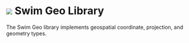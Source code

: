 # <a href="https://www.swimos.org"><img src="https://docs.swimos.org/readme/breach-marlin-blue-wide.svg"></a> Swim Geo Library

The Swim Geo library implements geospatial coordinate, projection, and geometry types.
